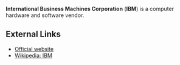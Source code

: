 **International Business Machines Corporation** (**IBM**) is a computer
hardware and software vendor.

## External Links

- [Official website](http://www.ibm.com)
- [Wikipedia: IBM](http://en.wikipedia.org/wiki/IBM)